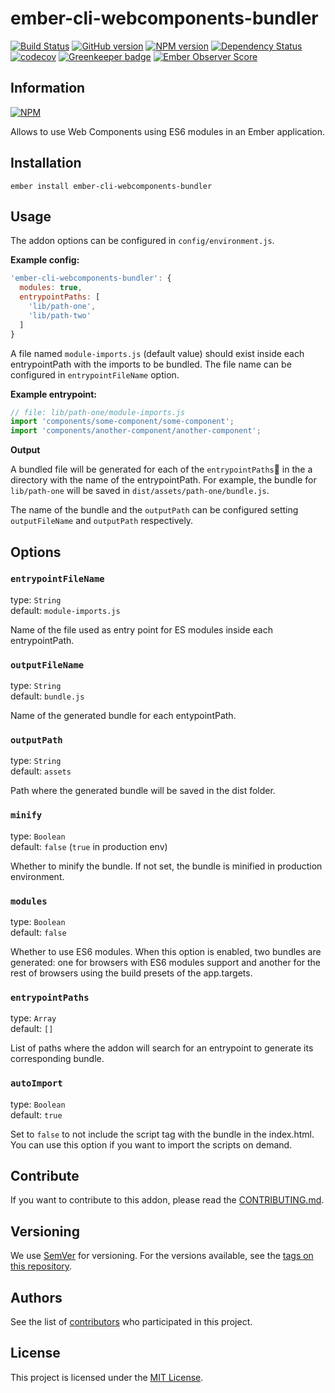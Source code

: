 # ember-cli-webcomponents-bundler

[![Build Status](https://travis-ci.org/BBVAEngineering/ember-cli-webcomponents-bundler.svg?branch=master)](https://travis-ci.org/BBVAEngineering/ember-cli-webcomponents-bundler)
[![GitHub version](https://badge.fury.io/gh/BBVAEngineering%2Fember-cli-webcomponents-bundler.svg)](https://badge.fury.io/gh/BBVAEngineering%2Fember-cli-webcomponents-bundler)
[![NPM version](https://badge.fury.io/js/ember-cli-webcomponents-bundler.svg)](https://badge.fury.io/js/ember-cli-webcomponents-bundler)
[![Dependency Status](https://david-dm.org/BBVAEngineering/ember-cli-webcomponents-bundler.svg)](https://david-dm.org/BBVAEngineering/ember-cli-webcomponents-bundler)
[![codecov](https://codecov.io/gh/BBVAEngineering/ember-cli-webcomponents-bundler/branch/master/graph/badge.svg)](https://codecov.io/gh/BBVAEngineering/ember-cli-webcomponents-bundler)
[![Greenkeeper badge](https://badges.greenkeeper.io/BBVAEngineering/ember-cli-webcomponents-bundler.svg)](https://greenkeeper.io/)
[![Ember Observer Score](https://emberobserver.com/badges/ember-cli-webcomponents-bundler.svg)](https://emberobserver.com/addons/ember-cli-webcomponents-bundler)

## Information

[![NPM](https://nodei.co/npm/ember-cli-webcomponents-bundler.png?downloads=true&downloadRank=true)](https://nodei.co/npm/ember-cli-webcomponents-bundler/)

Allows to use Web Components using ES6 modules in an Ember application.

## Installation

```
ember install ember-cli-webcomponents-bundler
```

## Usage

The addon options can be configured in `config/environment.js`.

**Example config:**

```js
'ember-cli-webcomponents-bundler': {
  modules: true,
  entrypointPaths: [
    'lib/path-one',
    'lib/path-two'
  ]
}
```

A file named `module-imports.js` (default value) should exist inside each entrypointPath with the imports to be bundled. The file name can be configured in `entrypointFileName` option.

**Example entrypoint:**

```js
// file: lib/path-one/module-imports.js
import 'components/some-component/some-component';
import 'components/another-component/another-component';
```

**Output**

A bundled file will be generated for each of the `entrypointPaths` in the a directory with the name of the entrypointPath. For example, the bundle for `lib/path-one` will be saved in `dist/assets/path-one/bundle.js`. 

The name of the bundle and the `outputPath` can be configured setting `outputFileName` and `outputPath` respectively.

## Options

### `entrypointFileName`

type: `String`   
default: `module-imports.js`

Name of the file used as entry point for ES modules inside each entrypointPath.

### `outputFileName`

type: `String`   
default: `bundle.js`

Name of the generated bundle for each entypointPath.

### `outputPath`

type: `String`   
default: `assets`

Path where the generated bundle will be saved in the dist folder.

### `minify`

type: `Boolean`   
default: `false` (`true` in production env)

Whether to minify the bundle. If not set, the bundle is minified in production environment.

### `modules`

type: `Boolean`   
default: `false` 

Whether to use ES6 modules. When this option is enabled, two bundles are generated: one for browsers with ES6 modules support and another for the rest of browsers using the build presets of the app.targets.

### `entrypointPaths` 

type: `Array`  
default: `[]`

List of paths where the addon will search for an entrypoint to generate its corresponding bundle.

### `autoImport`

type: `Boolean`   
default: `true` 

Set to `false` to not include the script tag with the bundle in the index.html. You can use this option if you want to import the scripts on demand.

## Contribute

If you want to contribute to this addon, please read the [CONTRIBUTING.md](CONTRIBUTING.md).


## Versioning

We use [SemVer](http://semver.org/) for versioning. For the versions available, see the [tags on this repository](https://github.com/BBVAEngineering/ember-cli-webcomponents-bundler/tags).


## Authors

See the list of [contributors](https://github.com/BBVAEngineering/ember-cli-webcomponents-bundler/graphs/contributors) who participated in this project.


## License

This project is licensed under the [MIT License](LICENSE.md).
